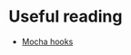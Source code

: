 # Useful reading
* [Mocha hooks](https://docs.cypress.io/guides/core-concepts/writing-and-organizing-tests.html#Hooks)
